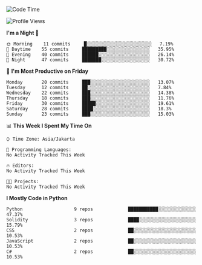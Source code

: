 <!--START_SECTION:waka-->
![Code Time](http://img.shields.io/badge/Code%20Time-0%20secs-blue)

![Profile Views](http://img.shields.io/badge/Profile%20Views-4-blue)

**I'm a Night 🦉** 

```text
🌞 Morning    11 commits     █░░░░░░░░░░░░░░░░░░░░░░░░   7.19% 
🌆 Daytime    55 commits     █████████░░░░░░░░░░░░░░░░   35.95% 
🌃 Evening    40 commits     ██████░░░░░░░░░░░░░░░░░░░   26.14% 
🌙 Night      47 commits     ███████░░░░░░░░░░░░░░░░░░   30.72%

```
📅 **I'm Most Productive on Friday** 

```text
Monday       20 commits     ███░░░░░░░░░░░░░░░░░░░░░░   13.07% 
Tuesday      12 commits     ██░░░░░░░░░░░░░░░░░░░░░░░   7.84% 
Wednesday    22 commits     ███░░░░░░░░░░░░░░░░░░░░░░   14.38% 
Thursday     18 commits     ███░░░░░░░░░░░░░░░░░░░░░░   11.76% 
Friday       30 commits     █████░░░░░░░░░░░░░░░░░░░░   19.61% 
Saturday     28 commits     ████░░░░░░░░░░░░░░░░░░░░░   18.3% 
Sunday       23 commits     ███░░░░░░░░░░░░░░░░░░░░░░   15.03%

```


📊 **This Week I Spent My Time On** 

```text
⌚︎ Time Zone: Asia/Jakarta

💬 Programming Languages: 
No Activity Tracked This Week

🔥 Editors: 
No Activity Tracked This Week

🐱‍💻 Projects: 
No Activity Tracked This Week

```

**I Mostly Code in Python** 

```text
Python                   9 repos             ███████████░░░░░░░░░░░░░░   47.37% 
Solidity                 3 repos             ████░░░░░░░░░░░░░░░░░░░░░   15.79% 
CSS                      2 repos             ██░░░░░░░░░░░░░░░░░░░░░░░   10.53% 
JavaScript               2 repos             ██░░░░░░░░░░░░░░░░░░░░░░░   10.53% 
C#                       2 repos             ██░░░░░░░░░░░░░░░░░░░░░░░   10.53%

```



<!--END_SECTION:waka-->

